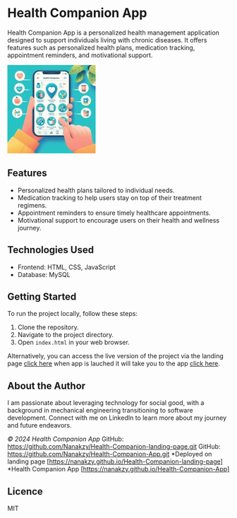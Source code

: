 # Health Companion App

Health Companion App is a personalized health management application designed to support individuals living with chronic diseases. It offers features such as personalized health plans, medication tracking, appointment reminders, and motivational support.

![Health Companion App](https://github.com/Nanakzy/Health-Companion-App/blob/master/images/Health%20companion%20background3.jpg?raw=true)

## Features

- Personalized health plans tailored to individual needs.
- Medication tracking to help users stay on top of their treatment regimens.
- Appointment reminders to ensure timely healthcare appointments.
- Motivational support to encourage users on their health and wellness journey.

## Technologies Used

- Frontend: HTML, CSS, JavaScript
- Database: MySQL

## Getting Started

To run the project locally, follow these steps:
1. Clone the repository.
2. Navigate to the project directory.
3. Open `index.html` in your web browser.

Alternatively, you can access the live version of the project via the 
landing page [click here](https://nanakzy.github.io/Health-Companion-landing-page) when app is lauched it will take you to 
the app [click here](https://nanakzy.github.io/Health-Companion-App/).


## About the Author

I am passionate about leveraging technology for social good, with a background in mechanical engineering transitioning to software development. Connect with me on LinkedIn to learn more about my journey and future endeavors.


*© 2024 Health Companion App* 
GitHub: https://github.com/Nanakzy/Health-Companion-landing-page.git
GitHub: https://github.com/Nanakzy/Health-Companion-App.git
*Deployed on landing page [https://nanakzy.github.io/Health-Companion-landing-page]
*Health Companion App [https://nanakzy.github.io/Health-Companion-App]

## Licence 
MIT
